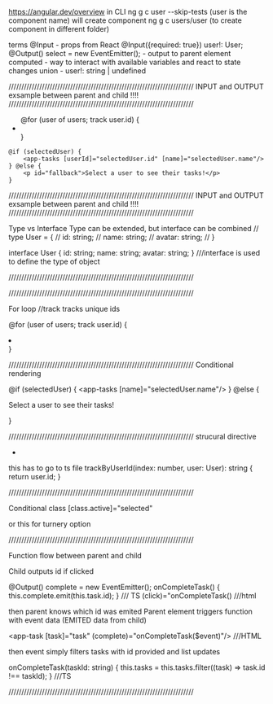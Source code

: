 https://angular.dev/overview
in CLI
ng g c user --skip-tests (user is the component name) will create component
ng g c users/user (to create component in different folder)

terms
@Input - props from React @Input({required: true}) user!: User;
@Output() select = new EventEmitter<string>(); - output to parent element
computed - way to interact with available variables and react to state changes
union - user!: string | undefined

////////////////////////////////////////////////////////////////////////
INPUT and OUTPUT exsample between parent and child !!!!
////////////////////////////////////////////////////////////////////////
<main>
    <ul id="users">
        @for (user of users; track user.id) {
            <li>
                <app-user [user]="user" (select)="onSelectUser($event)"/>
            </li>
        }
    </ul>

    @if (selectedUser) {
        <app-tasks [userId]="selectedUser.id" [name]="selectedUser.name"/>
    } @else {
        <p id="fallback">Select a user to see their tasks!</p>
    }
</main>

<!--Very Important basics stuff!!!-->
<!--Render users in a list-->
<!--each app-user listens for click and if click happens in onSelectUser function we @output selected user-->
<!--then by selected user we know which app-tasks to show-->
<!--app tasks filters which items to show based by @Signals pased to it-->

////////////////////////////////////////////////////////////////////////
INPUT and OUTPUT exsample between parent and child !!!!
////////////////////////////////////////////////////////////////////////

Type vs Interface Type can be extended, but interface can be combined
// type User = {
//     id: string;
//     name: string;
//     avatar: string;
// }

interface User {
id: string;
name: string;
avatar: string;
} ///interface is used to define the type of object

////////////////////////////////////////////////////////////////////////

<!--Property Binding-->
<!--<img [src]="'assets/users/' + selectedUser.avatar"/>-->
<!--Wrap src in [] to bind the value of the src attribute to the expression 'assets/users/' + selectedUser.avatar using dynamic binding.-->

////////////////////////////////////////////////////////////////////////

For loop  //track tracks unique ids

@for (user of users; track user.id) {
<li>
<app-user [user]="user" (select)="onSelectUser($event)"/>
</li>
}

////////////////////////////////////////////////////////////////////////
Conditional rendering

@if (selectedUser) {
<app-tasks [name]="selectedUser.name"/>
} @else {
<p id="fallback">Select a user to see their tasks!</p>
}

////////////////////////////////////////////////////////////////////////
strucural directive
<ul id="users">
<li *ngFor="let user of users; trackBy: trackByUserId">
    <app-user [user]="user" (select)="onSelectUser($event)"/>
</li>
</ul>

this has to go to ts file
trackByUserId(index: number, user: User): string {
return user.id;
}

////////////////////////////////////////////////////////////////////////

Conditional class
[class.active]="selected"

or this for turnery option
<div [ngClass]="isSpecial ? 'special-class' : 'normal-class'">

////////////////////////////////////////////////////////////////////////

Function flow between parent and child

Child outputs id if clicked

@Output() complete = new EventEmitter<string>();
onCompleteTask() {
this.complete.emit(this.task.id);
} /// TS
(click)="onCompleteTask() ///html

then parent knows which id was emited
Parent element triggers function with event data (EMITED data from child)

<app-task [task]="task" (complete)="onCompleteTask($event)"/> ///HTML

then event simply filters tasks with id provided and list updates

onCompleteTask(taskId: string) {
this.tasks = this.tasks.filter((task) => task.id !== taskId);
} ///TS

////////////////////////////////////////////////////////////////////////
